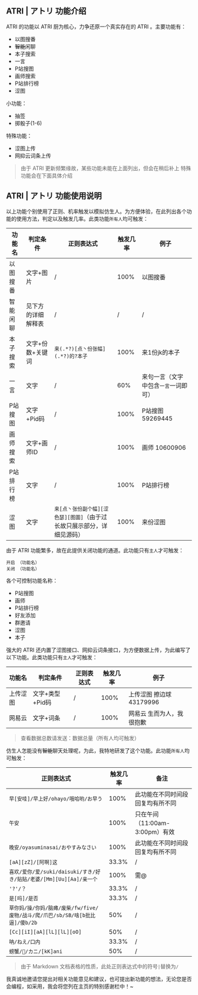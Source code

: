 ## ATRI | アトリ 功能介绍
ATRI 的功能以 ATRI 厨为核心，力争还原一个真实存在的 ATRI 。主要功能有：
- 以图搜番
- ~~智能~~闲聊
- 本子搜索
- 一言
- P站搜图
- 画师搜索
- P站排行榜
- 涩图

小功能：
- 抽签
- 掷骰子(1-6)

特殊功能：
- 涩图上传
- 网抑云词条上传

> 由于 ATRI 更新频繁缘故，某些功能未能在上面列出，但会在稍后补上
> 特殊功能会在下面具体介绍

## ATRI | アトリ 功能使用说明

以上功能个别使用了正则、机率触发以模拟仿生人。为方便体验，在此列出各个功能的使用方法，判定以及触发几率。此类功能`所有人`均可触发：

|功能名|判定条件|正则表达式|触发几率|例子|
| ------------ | ------------ | ------------ |------------ |------------ |
|以图搜番|文字+图片|/|100%|以图搜番|
|智能闲聊|见下方的详细解释表|/|/|/|
|本子搜索|文字+份数+关键词|`来(.*?)[点丶份张幅](.*?)的?本子`|100%|来1份jk的本子|
|一言|文字|/|60%|来句一言（文字中包含`一言`一词即可）|
|P站搜图|文字+Pid码|/|100%|P站搜图 59269445|
|画师搜索|文字+画师ID|/|100%|画师 10600906|
|P站排行榜|文字|/|100%|P站排行榜|
|涩图|文字|`来[点丶张份副个幅][涩色瑟][图圖]`（由于过长故只展示部分，详细见源码）|100%|来份涩图|



由于 ATRI 功能繁多，故在此提供关闭功能的通道。此功能只有`主人`才可触发：
```
开启 （功能名）
关闭 （功能名）
```
各个可控制功能名称：
- P站搜图
- 画师
- P站排行榜
- 好友添加
- 群邀请
- 涩图
- 本子



强大的 ATRI 还内置了涩图接口、网抑云词条接口，为方便数据上传，为此编写了以下功能。此类功能只有`主人`才可触发：

|功能名|判定条件|正则表达式|触发几率|例子|
| ------------ | ------------ | ------------ |------------ |------------ |
|上传涩图|文字+类型+Pid码|/|100%|上传涩图 擦边球 43179996|
|网易云|文字+词条|/|100%|网易云 生而为人，我很抱歉|

> 查看数据总数请发送：数据总量（所有人均可触发）



仿生人怎能没有~~智能~~聊天处理呢，为此，我特地研发了这个功能。此功能`所有人`均可触发：

|正则表达式|触发几率|备注|
| ------------ | ------------ | ------------ |
|`早[安哇]/早上好/ohayo/哦哈哟/お早う`|100%|此功能在不同时间段回复均有所不同|
|`午安`|100%|只在午间（11:00am-3:00pm）有效|
|`晚安/oyasuminasai/おやすみなさい`|100%|此功能在不同时间段回复均有所不同|
|`[aA][zZ]/[阿啊]这`|33.3%|/|
|`喜欢/爱你/爱/suki/daisuki/すき/好き/贴贴/老婆/[Mm][Uu][Aa]/亲一个`|100%|需@|
|`'?'/？`|33.3%|/|
|`是[吗]/是否`|33.3%|/|
|`草你妈/操/你妈/脑瘫/废柴/fw/five/废物/战斗/爬/爪巴/sb/SB/啥[b批比逼]/傻b/2b`|50%|/|
|`[Cc][iI][aA][lL][lL][oO]`|50%|/|
|`呐/ねえ/口内`|33.3%|/|
|`螃蟹/🦀/カニ/[kK]ani`|50%|/|

> 由于 Markdown 文档表格的性质，此处正则表达式中的符号`|`替换为`/`

我真诚地邀请您提出对相关功能意见和建议，也可提出新功能的想法，无论您是否会编程，如采用，我会将您列在主页的特别感谢栏中！~
